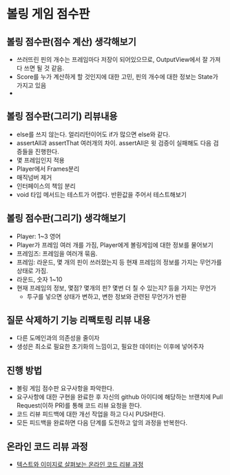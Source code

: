 # 볼링 게임 점수판

## 볼링 점수판(점수 계산) 생각해보기
* 쓰러뜨린 핀의 개수는 프레임마다 저장이 되어있으므로, OutputView에서 잘 가져다 쓰면 될 것 같음.
* Score를 누가 계산하게 할 것인지에 대한 고민, 핀의 개수에 대한 정보는 State가 가지고 있음
* 

## 볼링 점수판(그리기) 리뷰내용
* else를 쓰지 않는다. 얼리리턴이어도 if가 많으면 else와 같다.
* assertAll과 assertThat 여러개의 차이. assertAll은 윗 검증이 실패해도 다음 검증들을 진행한다.
* 몇 프레임인지 적용
* Player에서 Frames분리
* 매직넘버 제거
* 인터페이스의 책임 분리
* void 타입 메서드는 테스트가 어렵다. 반환값을 주어서 테스트해보기

## 볼링 점수판(그리기) 생각해보기
* Player: 1~3 영어
* Player가 프레임 여러 개를 가짐, Player에게 볼링게임에 대한 정보를 물어보기
* 프레임즈: 프레임을 여러개 묶음.
* 프레임: 라운드, 몇 개의 핀이 쓰러졌는지 등 현재 프레임의 정보를 가지는 무언가를 상태로 가짐.
* 라운드, 숫자 1~10
* 현재 프레임의 정보, 몇점? 몇개의 핀? 몇번 더 칠 수 있는지? 등을 가지는 무언가
    - 투구를 넣으면 상태가 변하고, 변한 정보와 관련된 무언가가 반환


## 질문 삭제하기 기능 리팩토링 리뷰 내용
* 다른 도메인과의 의존성을 줄이자
* 생성은 최소로 필요한 초기화의 느낌이고, 필요한 데이터는 이후에 넣어주자

## 진행 방법
* 볼링 게임 점수판 요구사항을 파악한다.
* 요구사항에 대한 구현을 완료한 후 자신의 github 아이디에 해당하는 브랜치에 Pull Request(이하 PR)를 통해 코드 리뷰 요청을 한다.
* 코드 리뷰 피드백에 대한 개선 작업을 하고 다시 PUSH한다.
* 모든 피드백을 완료하면 다음 단계를 도전하고 앞의 과정을 반복한다.

## 온라인 코드 리뷰 과정
* [텍스트와 이미지로 살펴보는 온라인 코드 리뷰 과정](https://github.com/next-step/nextstep-docs/tree/master/codereview)